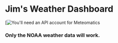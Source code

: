 # Jim's Weather Dashboard


[![You'll need an API account for Meteomatics](https://api.weather.com)

### Only the NOAA weather data will work.
